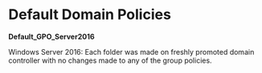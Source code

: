 Default Domain Policies
===========================
**Default_GPO_Server2016**

Windows Server 2016: Each folder was made on freshly promoted domain controller with no changes made to any of the group policies.

